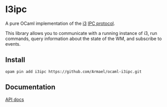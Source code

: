 # I3ipc

A pure OCaml implementation of the [i3](http://i3wm.org) [IPC
protocol](http://i3wm.org/docs/ipc.html).

This library allows you to communicate with a running instance of i3, run
commands, query information about the state of the WM, and subscribe to events.

## Install

```
opam pin add i3ipc https://github.com/Armael/ocaml-i3ipc.git
```

## Documentation

[API docs](https://armael.github.io/ocaml-i3ipc/dev/I3ipc.html)